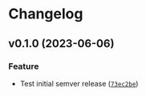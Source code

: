 # Changelog

<!--next-version-placeholder-->

## v0.1.0 (2023-06-06)

### Feature

* Test initial semver release ([`73ec2be`](https://github.com/psychoanalyze/psychoanalyze/commit/73ec2beccff6565ede7ecfa5cc669c54741abbdd))
